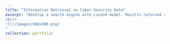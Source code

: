 ```yaml
---
title: "Information Retrieval on Cyber-Security Data"
excerpt: "Develop a search engine with Lucene model. Results returned are ranked using tf-idf score. Users provide relevance feedback to improve the effectiveness of the information retrieved.
<br/>
![](/images/500x300.png)
"
collection: portfolio
---
```

